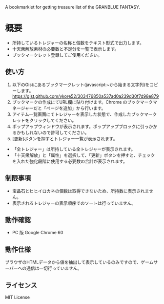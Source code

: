 A bookmarklet for getting treasure list of the GRANBLUE FANTASY.

# 概要
* 所持しているトレジャーの名称と個数をテキスト形式で出力します。
* 十天衆解放素材の必要数と不足分を一覧で表示します。
* ブックマークレット登録してご使用ください。

## 使い方
1. 以下のGistにあるブックマークレット(javascript:~から始まる文字列)をコピーします。
   https://gist.github.com/ykore52/303476850a537ad0a239d30f7d98e879
1. ブックマークの作成にてURL欄に貼り付けます。Chrome のブックマークマネージャーだと「ページを追加」から行います。
1. アイテム一覧画面にてトレジャーを表示した状態で、作成したブックマークレットをクリックしてください。
1. ポップアップウィンドウが表示されます。ポップアップブロックに引っかかるかもしれないので許可してください。
1. [更新]ボタンを押すとトレジャー一覧が表示されます。

* 「全トレジャー」は所持している全トレジャーが表示されます。
* 「十天衆解放」と「属性」を選択して、「更新」ボタンを押すと、チェックを入れた強化段階に使用する必要数の合計が表示されます。

## 制限事項
* 宝晶石とヒヒイロカネの個数は取得できないため、所持数に表示されません。
* 表示されるトレジャーの表示順序でのソートは行っていません。

## 動作確認
* PC 版 Google Chrome 60

## 動作仕様
ブラウザのHTMLデータから値を抽出して表示しているのみですので、ゲームサーバーへの通信は一切行っていません。

## ライセンス
MIT License

